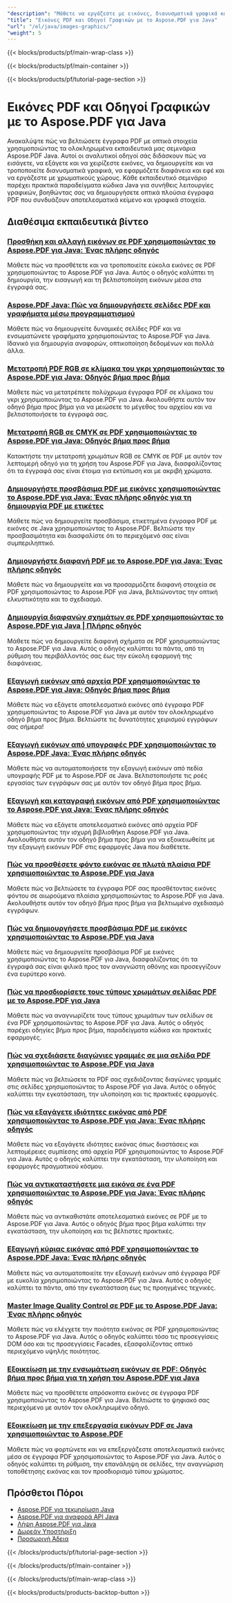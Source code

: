 ```yaml
---
"description": "Μάθετε να εργάζεστε με εικόνες, διανυσματικά γραφικά και οπτικά στοιχεία σε έγγραφα PDF με αυτά τα μαθήματα Java για το Aspose.PDF."
"title": "Εικόνες PDF και Οδηγοί Γραφικών με το Aspose.PDF για Java"
"url": "/el/java/images-graphics/"
"weight": 5
---
```


{{< blocks/products/pf/main-wrap-class >}}

{{< blocks/products/pf/main-container >}}

{{< blocks/products/pf/tutorial-page-section >}}
# Εικόνες PDF και Οδηγοί Γραφικών με το Aspose.PDF για Java

Ανακαλύψτε πώς να βελτιώσετε έγγραφα PDF με οπτικά στοιχεία χρησιμοποιώντας τα ολοκληρωμένα εκπαιδευτικά μας σεμινάρια Aspose.PDF Java. Αυτοί οι αναλυτικοί οδηγοί σάς διδάσκουν πώς να εισάγετε, να εξάγετε και να χειρίζεστε εικόνες, να δημιουργείτε και να τροποποιείτε διανυσματικά γραφικά, να εφαρμόζετε διαφάνεια και εφέ και να εργάζεστε με χρωματικούς χώρους. Κάθε εκπαιδευτικό σεμινάριο παρέχει πρακτικά παραδείγματα κώδικα Java για συνήθεις λειτουργίες γραφικών, βοηθώντας σας να δημιουργήσετε οπτικά πλούσια έγγραφα PDF που συνδυάζουν αποτελεσματικά κείμενο και γραφικά στοιχεία.

## Διαθέσιμα εκπαιδευτικά βίντεο

### [Προσθήκη και αλλαγή εικόνων σε PDF χρησιμοποιώντας το Aspose.PDF για Java: Ένας πλήρης οδηγός](./add-change-images-aspose-pdf-java/)
Μάθετε πώς να προσθέτετε και να τροποποιείτε εύκολα εικόνες σε PDF χρησιμοποιώντας το Aspose.PDF για Java. Αυτός ο οδηγός καλύπτει τη δημιουργία, την εισαγωγή και τη βελτιστοποίηση εικόνων μέσα στα έγγραφά σας.

### [Aspose.PDF Java: Πώς να δημιουργήσετε σελίδες PDF και γραφήματα μέσω προγραμματισμού](./aspose-pdf-java-create-pages-graphs-pdfs/)
Μάθετε πώς να δημιουργείτε δυναμικές σελίδες PDF και να ενσωματώνετε γραφήματα χρησιμοποιώντας το Aspose.PDF για Java. Ιδανικό για δημιουργία αναφορών, οπτικοποίηση δεδομένων και πολλά άλλα.

### [Μετατροπή PDF RGB σε κλίμακα του γκρι χρησιμοποιώντας το Aspose.PDF για Java: Οδηγός βήμα προς βήμα](./convert-pdf-rgb-grayscale-aspose-java/)
Μάθετε πώς να μετατρέπετε πολύχρωμα έγγραφα PDF σε κλίμακα του γκρι χρησιμοποιώντας το Aspose.PDF για Java. Ακολουθήστε αυτόν τον οδηγό βήμα προς βήμα για να μειώσετε το μέγεθος του αρχείου και να βελτιστοποιήσετε τα έγγραφά σας.

### [Μετατροπή RGB σε CMYK σε PDF χρησιμοποιώντας το Aspose.PDF για Java: Οδηγός βήμα προς βήμα](./convert-rgb-cmyk-pdf-aspose-java/)
Κατακτήστε την μετατροπή χρωμάτων RGB σε CMYK σε PDF με αυτόν τον λεπτομερή οδηγό για τη χρήση του Aspose.PDF για Java, διασφαλίζοντας ότι τα έγγραφά σας είναι έτοιμα για εκτύπωση και με ακριβή χρώματα.

### [Δημιουργήστε προσβάσιμα PDF με εικόνες χρησιμοποιώντας το Aspose.PDF για Java: Ένας πλήρης οδηγός για τη δημιουργία PDF με ετικέτες](./create-accessible-pdf-images-aspose-pdf-java/)
Μάθετε πώς να δημιουργείτε προσβάσιμα, ετικετημένα έγγραφα PDF με εικόνες σε Java χρησιμοποιώντας το Aspose.PDF. Βελτιώστε την προσβασιμότητα και διασφαλίστε ότι το περιεχόμενό σας είναι συμπεριληπτικό.

### [Δημιουργήστε διαφανή PDF με το Aspose.PDF για Java: Ένας πλήρης οδηγός](./create-transparent-pdfs-aspose-pdf-java/)
Μάθετε πώς να δημιουργείτε και να προσαρμόζετε διαφανή στοιχεία σε PDF χρησιμοποιώντας το Aspose.PDF για Java, βελτιώνοντας την οπτική ελκυστικότητα και το σχεδιασμό.

### [Δημιουργία διαφανών σχημάτων σε PDF χρησιμοποιώντας το Aspose.PDF για Java | Πλήρης οδηγός](./create-transparent-shapes-aspose-pdf-java/)
Μάθετε πώς να δημιουργείτε διαφανή σχήματα σε PDF χρησιμοποιώντας το Aspose.PDF για Java. Αυτός ο οδηγός καλύπτει τα πάντα, από τη ρύθμιση του περιβάλλοντός σας έως την εύκολη εφαρμογή της διαφάνειας.

### [Εξαγωγή εικόνων από αρχεία PDF χρησιμοποιώντας το Aspose.PDF για Java: Οδηγός βήμα προς βήμα](./extract-images-pdf-aspose-java/)
Μάθετε πώς να εξάγετε αποτελεσματικά εικόνες από έγγραφα PDF χρησιμοποιώντας το Aspose.PDF για Java με αυτόν τον ολοκληρωμένο οδηγό βήμα προς βήμα. Βελτιώστε τις δυνατότητες χειρισμού εγγράφων σας σήμερα!

### [Εξαγωγή εικόνων από υπογραφές PDF χρησιμοποιώντας το Aspose.PDF Java: Ένας πλήρης οδηγός](./extract-images-pdf-signatures-aspose-pdf-java/)
Μάθετε πώς να αυτοματοποιήσετε την εξαγωγή εικόνων από πεδία υπογραφής PDF με το Aspose.PDF σε Java. Βελτιστοποιήστε τις ροές εργασίας των εγγράφων σας με αυτόν τον οδηγό βήμα προς βήμα.

### [Εξαγωγή και καταγραφή εικόνων από PDF χρησιμοποιώντας το Aspose.PDF για Java: Ένας πλήρης οδηγός](./aspose-pdf-java-extract-images/)
Μάθετε πώς να εξάγετε αποτελεσματικά εικόνες από αρχεία PDF χρησιμοποιώντας την ισχυρή βιβλιοθήκη Aspose.PDF για Java. Ακολουθήστε αυτόν τον οδηγό βήμα προς βήμα για να εξοικειωθείτε με την εξαγωγή εικόνων PDF στις εφαρμογές Java που διαθέτετε.

### [Πώς να προσθέσετε φόντο εικόνας σε πλωτά πλαίσια PDF χρησιμοποιώντας το Aspose.PDF για Java](./aspose-pdf-java-floatingbox-image-background/)
Μάθετε πώς να βελτιώσετε τα έγγραφα PDF σας προσθέτοντας εικόνες φόντου σε αιωρούμενα πλαίσια χρησιμοποιώντας το Aspose.PDF για Java. Ακολουθήστε αυτόν τον οδηγό βήμα προς βήμα για βελτιωμένο σχεδιασμό εγγράφων.

### [Πώς να δημιουργήσετε προσβάσιμα PDF με εικόνες χρησιμοποιώντας το Aspose.PDF για Java](./create-accessible-pdfs-images-aspose-pdf-java/)
Μάθετε πώς να δημιουργείτε προσβάσιμα PDF με εικόνες χρησιμοποιώντας το Aspose.PDF για Java, διασφαλίζοντας ότι τα έγγραφά σας είναι φιλικά προς τον αναγνώστη οθόνης και προσεγγίζουν ένα ευρύτερο κοινό.

### [Πώς να προσδιορίσετε τους τύπους χρωμάτων σελίδας PDF με το Aspose.PDF για Java](./determine-pdf-page-color-types-aspose-java/)
Μάθετε πώς να αναγνωρίζετε τους τύπους χρωμάτων των σελίδων σε ένα PDF χρησιμοποιώντας το Aspose.PDF για Java. Αυτός ο οδηγός παρέχει οδηγίες βήμα προς βήμα, παραδείγματα κώδικα και πρακτικές εφαρμογές.

### [Πώς να σχεδιάσετε διαγώνιες γραμμές σε μια σελίδα PDF χρησιμοποιώντας το Aspose.PDF για Java](./draw-diagonal-lines-pdf-aspose-java/)
Μάθετε πώς να βελτιώσετε τα PDF σας σχεδιάζοντας διαγώνιες γραμμές στις σελίδες χρησιμοποιώντας το Aspose.PDF για Java. Αυτός ο οδηγός καλύπτει την εγκατάσταση, την υλοποίηση και τις πρακτικές εφαρμογές.

### [Πώς να εξαγάγετε ιδιότητες εικόνας από PDF χρησιμοποιώντας το Aspose.PDF για Java: Ένας πλήρης οδηγός](./extract-image-properties-pdf-aspose-java/)
Μάθετε πώς να εξαγάγετε ιδιότητες εικόνας όπως διαστάσεις και λεπτομέρειες συμπίεσης από αρχεία PDF χρησιμοποιώντας το Aspose.PDF για Java. Αυτός ο οδηγός καλύπτει την εγκατάσταση, την υλοποίηση και εφαρμογές πραγματικού κόσμου.

### [Πώς να αντικαταστήσετε μια εικόνα σε ένα PDF χρησιμοποιώντας το Aspose.PDF για Java: Ένας πλήρης οδηγός](./replace-image-aspose-pdf-java-guide/)
Μάθετε πώς να αντικαθιστάτε αποτελεσματικά εικόνες σε PDF με το Aspose.PDF για Java. Αυτός ο οδηγός βήμα προς βήμα καλύπτει την εγκατάσταση, την υλοποίηση και τις βέλτιστες πρακτικές.

### [Εξαγωγή κύριας εικόνας από PDF χρησιμοποιώντας το Aspose.PDF Java: Ένας πλήρης οδηγός](./aspose-pdf-java-image-extraction-guide/)
Μάθετε πώς να αυτοματοποιείτε την εξαγωγή εικόνων από έγγραφα PDF με ευκολία χρησιμοποιώντας το Aspose.PDF για Java. Αυτός ο οδηγός καλύπτει τα πάντα, από την εγκατάσταση έως τις προηγμένες τεχνικές.

### [Master Image Quality Control σε PDF με το Aspose.PDF Java: Ένας πλήρης οδηγός](./aspose-pdf-java-image-quality-control/)
Μάθετε πώς να ελέγχετε την ποιότητα εικόνας σε PDF χρησιμοποιώντας το Aspose.PDF για Java. Αυτός ο οδηγός καλύπτει τόσο τις προσεγγίσεις DOM όσο και τις προσεγγίσεις Facades, εξασφαλίζοντας οπτικό περιεχόμενο υψηλής ποιότητας.

### [Εξοικείωση με την ενσωμάτωση εικόνων σε PDF: Οδηγός βήμα προς βήμα για τη χρήση του Aspose.PDF για Java](./add-images-to-pdfs-using-aspose-pdf-for-java/)
Μάθετε πώς να προσθέτετε απρόσκοπτα εικόνες σε έγγραφα PDF χρησιμοποιώντας το Aspose.PDF για Java. Βελτιώστε το ψηφιακό σας περιεχόμενο με αυτόν τον ολοκληρωμένο οδηγό.

### [Εξοικείωση με την επεξεργασία εικόνων PDF σε Java χρησιμοποιώντας το Aspose.PDF](./mastering-pdf-image-processing-aspose-java/)
Μάθετε πώς να φορτώνετε και να επεξεργάζεστε αποτελεσματικά εικόνες μέσα σε έγγραφα PDF χρησιμοποιώντας το Aspose.PDF για Java. Αυτός ο οδηγός καλύπτει τη ρύθμιση, την επανάληψη σε σελίδες, την αναγνώριση τοποθέτησης εικόνας και τον προσδιορισμό τύπου χρώματος.

## Πρόσθετοι Πόροι

- [Aspose.PDF για τεκμηρίωση Java](https://docs.aspose.com/pdf/java/)
- [Aspose.PDF για αναφορά API Java](https://reference.aspose.com/pdf/java/)
- [Λήψη Aspose.PDF για Java](https://releases.aspose.com/pdf/java/)
- [Δωρεάν Υποστήριξη](https://forum.aspose.com/)
- [Προσωρινή Άδεια](https://purchase.aspose.com/temporary-license/)

{{< /blocks/products/pf/tutorial-page-section >}}

{{< /blocks/products/pf/main-container >}}

{{< /blocks/products/pf/main-wrap-class >}}

{{< blocks/products/products-backtop-button >}}